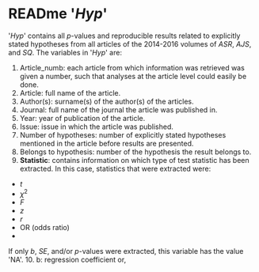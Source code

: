 # READme '*Hyp*'

'*Hyp*' contains all *p*-values and reproducible results related to explicitly stated hypotheses from all articles of the 2014-2016 volumes of *ASR*, *AJS*, and *SQ*. The variables in '*Hyp*' are:

1. Article_numb: each article from which information was retrieved was given a number, such that analyses at the article level could easily be done.
2. Article: full name of the article.
3. Author(s): surname(s) of the author(s) of the articles.
4. Journal: full name of the journal the article was published in.
5. Year: year of publication of the article.
6. Issue: issue in which the article was published.
7. Number of hypotheses: number of explicitly stated hypotheses mentioned in the article before results are presented.
8. Belongs to hypothesis: number of the hypothesis the result belongs to.
9. **Statistic**: contains information on which type of test statistic has been extracted. In this case, statistics that were extracted were:
  - *t*
  - *χ*<sup>2</sup>
  - *F*
  - *z*
  - *r*
  - OR (odds ratio)
  - 
If only *b*, *SE*, and/or *p*-values were extracted, this variable has the value 'NA'.
10. b: regression coefficient or,